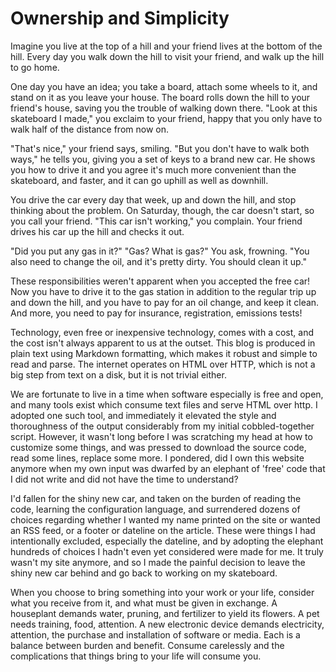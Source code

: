 # Ownership and Simplicity

Imagine you live at the top of a hill and your friend lives at the bottom of the hill. Every day you walk down the hill to visit your friend, and walk up the hill to go home.

One day you have an idea; you take a board, attach some wheels to it, and stand on it as you leave your house. The board rolls down the hill to your friend's house, saving you the trouble of walking down there. "Look at this skateboard I made," you exclaim to your friend, happy that you only have to walk half of the distance from now on.

"That's nice," your friend says, smiling. "But you don't have to walk both ways," he tells you, giving you a set of keys to a brand new car. He shows you how to drive it and you agree it's much more convenient than the skateboard, and faster, and it can go uphill as well as downhill.

You drive the car every day that week, up and down the hill, and stop thinking about the problem. On Saturday, though, the car doesn't start, so you call your friend. "This car isn't working," you complain. Your friend drives his car up the hill and checks it out.

"Did you put any gas in it?"
"Gas? What is gas?" You ask, frowning.
"You also need to change the oil, and it's pretty dirty. You should clean it up."

These responsibilities weren't apparent when you accepted the free car! Now you have to drive it to the gas station in addition to the regular trip up and down the hill, and you have to pay for an oil change, and keep it clean. And more, you need to pay for insurance, registration, emissions tests!

Technology, even free or inexpensive technology, comes with a cost, and the cost isn't always apparent to us at the outset. This blog is produced in plain text using Markdown formatting, which makes it robust and simple to read and parse. The internet operates on HTML over HTTP, which is not a big step from text on a disk, but it is not trivial either.

We are fortunate to live in a time when software especially is free and open, and many tools exist which consume text files and serve HTML over http. I adopted one such tool, and immediately it elevated the style and thoroughness of the output considerably from my initial cobbled-together script. However, it wasn't long before I was scratching my head at how to customize some things, and was pressed to download the source code, read some lines, replace some more. I pondered, did I own this website anymore when my own input was dwarfed by an elephant of 'free' code that I did not write and did not have the time to understand?

I'd fallen for the shiny new car, and taken on the burden of reading the code, learning the configuration language, and surrendered dozens of choices regarding whether I wanted my name printed on the site or wanted an RSS feed, or a footer or dateline on the article. These were things I had intentionally excluded, especially the dateline, and by adopting the elephant hundreds of choices I hadn't even yet considered were made for me. It truly wasn't my site anymore, and so I made the painful decision to leave the shiny new car behind and go back to working on my skateboard.

When you choose to bring something into your work or your life, consider what you receive from it, and what must be given in exchange. A houseplant demands water, pruning, and fertilizer to yield its flowers. A pet needs training, food, attention. A new electronic device demands electricity, attention, the purchase and installation of software or media. Each is a balance between burden and benefit. Consume carelessly and the complications that things bring to your life will consume you.
